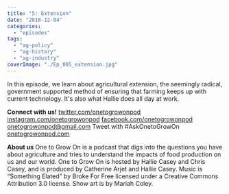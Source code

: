 ```yaml
---
title: "5: Extension"
date: "2018-12-04"
categories: 
  - "episodes"
tags: 
  - "ag-policy"
  - "ag-history"
  - "ag-industry"
coverImage: "./Ep_005_extension.jpg"
---
```


In this episode, we learn about agricultural extension, the seemingly radical, government supported method of ensuring that farming keeps up with current technology. It's also what Hallie does all day at work.

**Connect with us!** [twitter.com/onetogrowonpod](http://twitter.com/onetogrowonpod) [instagram.com/onetogrowonpod](http://instagram.com/onetogrowonpod) [facebook.com/onetogrowonpod](http://facebook.com/onetogrowonpod) [onetogrowonpod@gmail.com](mailto:onetogrowonpod@gmail.com) Tweet with #AskOnetoGrowOn [onetogrowonpod.com](http://onetogrowonpod.com)

**About us** One to Grow On is a podcast that digs into the questions you have about agriculture and tries to understand the impacts of food production on us and our world. One to Grow On is hosted by Hallie Casey and Chris Casey, and is produced by Catherine Arjet and Hallie Casey. Music is “Something Elated” by Broke For Free licensed under a Creative Commons Attribution 3.0 license. Show art is by Mariah Coley.

